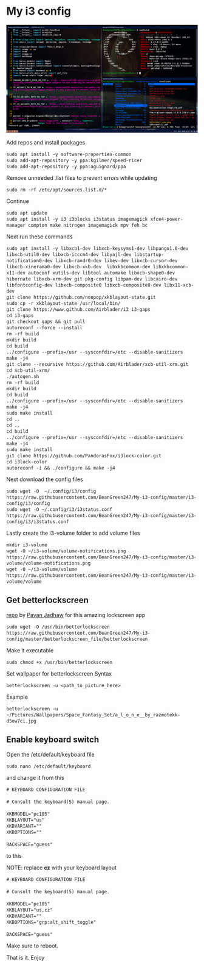 # My i3 config

![How it looks](screen.png)

Add repos and install packages
```
sudo apt install -y software-properties-common
sudo add-apt-repository -y ppa:kgilmer/speed-ricer
sudo add-apt-repository -y ppa:aguignard/ppa   
```
Remove unneeded .list files to prevent errors while updating
```
sudo rm -rf /etc/apt/sources.list.d/*
```
Continue
```
sudo apt update
sudo apt install -y i3 i3blocks i3status imagemagick xfce4-power-manager compton make nitrogen imagemagick mpv feh bc
```
Next run these commands
```
sudo apt install -y libxcb1-dev libxcb-keysyms1-dev libpango1.0-dev libxcb-util0-dev libxcb-icccm4-dev libyajl-dev libstartup-notification0-dev libxcb-randr0-dev libev-dev libxcb-cursor-dev libxcb-xinerama0-dev libxcb-xkb-dev  libxkbcommon-dev libxkbcommon-x11-dev autoconf xutils-dev libtool automake libxcb-shape0-dev hibernate libxcb-xrm-dev git pkg-config libpam-dev libcairo-dev libfontconfig-dev libxcb-composite0 libxcb-composite0-dev libx11-xcb-dev
git clone https://github.com/nonpop/xkblayout-state.git
sudo cp -r xkblayout-state /usr/local/bin/
git clone https://www.github.com/Airblader/i3 i3-gaps                                                           
cd i3-gaps                                                                                                      
git checkout gaps && git pull                                                                                   
autoreconf --force --install                                                                                    
rm -rf build                                                                                                    
mkdir build                                                                                                     
cd build                                                                                                        
../configure --prefix=/usr --sysconfdir=/etc --disable-sanitizers                                               
make -j4
git clone --recursive https://github.com/Airblader/xcb-util-xrm.git                                             
cd xcb-util-xrm/   
./autogen.sh
rm -rf build                                                                                                    
mkdir build                                                                                                     
cd build                                                                                                        
../configure --prefix=/usr --sysconfdir=/etc --disable-sanitizers                                               
make -j4                                                                                                      
sudo make install
cd ..
cd ..
cd build                                                                                                        
../configure --prefix=/usr --sysconfdir=/etc --disable-sanitizers                                               
make -j4
sudo make install
git clone https://github.com/PandorasFox/i3lock-color.git
cd i3lock-color
autoreconf -i && ./configure && make -j4                
```
Next download the config files
```
sudo wget -O  ~/.config/i3/config https://raw.githubusercontent.com/BeanGreen247/My-i3-config/master/i3-config/i3/config
sudo wget -O ~/.config/i3/i3status.conf https://raw.githubusercontent.com/BeanGreen247/My-i3-config/master/i3-config/i3/i3status.conf
```
Lastly create the i3-volume folder to add volume files
```
mkdir i3-volume
wget -O ~/i3-volume/volume-notifications.png https://raw.githubusercontent.com/BeanGreen247/My-i3-config/master/i3-volume/volume-notifications.png
wget -O ~/i3-volume/volume https://raw.githubusercontent.com/BeanGreen247/My-i3-config/master/i3-volume/volume
```

## Get betterlockscreen 
[repo](https://github.com/pavanjadhaw/betterlockscreen) by [Pavan Jadhaw](https://github.com/pavanjadhaw) for this amazing lockscreen app
```
sudo wget -O /usr/bin/betterlockscreen https://raw.githubusercontent.com/BeanGreen247/My-i3-config/master/betterlockscreen_file/betterlockscreen
```
Make it executable
```
sudo chmod +x /usr/bin/betterlockscreen
```
Set wallpaper for betterlockscreen
Syntax
```
betterlockscreen -u <path_to_picture_here>
```
Example
```
betterlockscreen -u ~/Pictures/Wallpapers/Space_Fantasy_Set/a_l_o_n_e__by_razmotekk-d5ow7ci.jpg
```

## Enable keyboard switch

Open the /etc/default/keyboard file 
```
sudo nano /etc/default/keyboard
```
and change it from this
```
# KEYBOARD CONFIGURATION FILE

# Consult the keyboard(5) manual page.

XKBMODEL="pc105"
XKBLAYOUT="us"
XKBVARIANT=""
XKBOPTIONS=""

BACKSPACE="guess"
```
to this

NOTE: replace **cz** with your keyboard layout
```
# KEYBOARD CONFIGURATION FILE

# Consult the keyboard(5) manual page.

XKBMODEL="pc105"
XKBLAYOUT="us,cz"
XKBVARIANT=""
XKBOPTIONS="grp:alt_shift_toggle"

BACKSPACE="guess"
```
Make sure to reboot.

That is it. Enjoy
